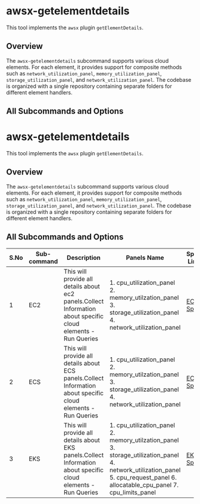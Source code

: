 # awsx-getelementdetails

This tool implements the `awsx` plugin `getElementDetails`.

## Overview

The `awsx-getelementdetails` subcommand supports various cloud elements. For each element, it provides support for composite methods such as `network_utilization_panel`, `memory_utilization_panel`, `storage_utilization_panel`, and `network_utilization_panel`. The codebase is organized with a single repository containing separate folders for different element handlers.

## All Subcommands and Options

# awsx-getelementdetails

This tool implements the `awsx` plugin `getElementDetails`.

## Overview

The `awsx-getelementdetails` subcommand supports various cloud elements. For each element, it provides support for composite methods such as `network_utilization_panel`, `memory_utilization_panel`, `storage_utilization_panel`, and `network_utilization_panel`. The codebase is organized with a single repository containing separate folders for different element handlers.

## All Subcommands and Options

| S.No | Sub-command | Description |Panels Name | Specs Links |
|------|-------------|-------------|-------------|-------------|
| 1    | EC2         | This will provide all details about ec2 panels.Collect Information about specific cloud elements - Run Queries|1. cpu_utilization_panel 2. memory_utilzation_panel 3. storage_utilization_panel 4. network_utilization_panel | [EC2 Specs](https://github.com/Appkube-awsx/awsx-getelementdetails/blob/main/specs/EC2/ec2-api-spec.md) |
| 2    | ECS         | This will provide all details about ECS panels.Collect Information about specific cloud elements - Run Queries |1. cpu_utilization_panel 2. memory_utilzation_panel 3. storage_utilization_panel 4. network_utilization_panel | [ECS Specs](https://github.com/Appkube-awsx/awsx-getelementdetails/blob/main/specs/ECS/ecs-api-spec.md) |
| 3    | EKS         | This will provide all details about EKS panels.Collect Information about specific cloud elements - Run Queries |1. cpu_utilization_panel 2. memory_utilzation_panel 3. storage_utilization_panel 4. network_utilization_panel 5. cpu_request_panel 6. allocatable_cpu_panel 7. cpu_limits_panel | [EKS Specs](https://github.com/Appkube-awsx/awsx-getelementdetails/blob/main/specs/EKS/eks-api-spec.md)
